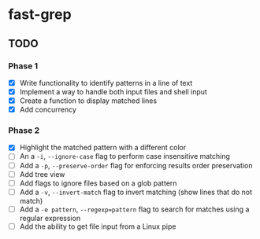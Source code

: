 # fast-grep

## TODO

### Phase 1

- [x] Write functionality to identify patterns in a line of text
- [x] Implement a way to handle both input files and shell input
- [x] Create a function to display matched lines
- [x] Add concurrency

### Phase 2

- [x] Highlight the matched pattern with a different color
- [ ] An a `-i`, `--ignore-case` flag to perform case insensitive matching
- [ ] Add a `-p`, `--preserve-order` flag for enforcing results order
  preservation
- [ ] Add tree view
- [ ] Add flags to ignore files based on a glob pattern
- [ ] Add a `-v`, `--invert-match` flag to invert matching (show lines that do not match)
- [ ] Add a `-e pattern`, `--regexp=pattern` flag to search for matches using a regular expression
- [ ] Add the ability to get file input from a Linux pipe
